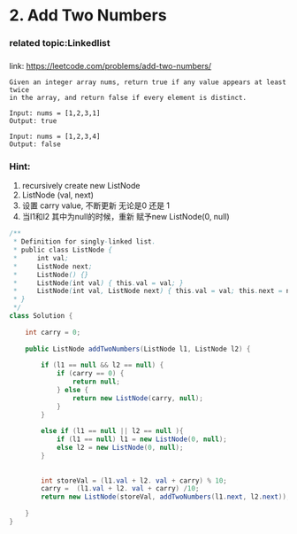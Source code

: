 # 2. Add Two Numbers

### related topic:Linkedlist
###
link: https://leetcode.com/problems/add-two-numbers/
```
Given an integer array nums, return true if any value appears at least twice
in the array, and return false if every element is distinct.
```
```
Input: nums = [1,2,3,1]
Output: true

Input: nums = [1,2,3,4]
Output: false
```

### Hint: 
1. recursively create new ListNode
2. ListNode (val, next)
3. 设置 carry value, 不断更新 无论是0 还是 1 
4. 当l1和l2 其中为null的时候，重新 赋予new ListNode(0, null)


```java
/**
 * Definition for singly-linked list.
 * public class ListNode {
 *     int val;
 *     ListNode next;
 *     ListNode() {}
 *     ListNode(int val) { this.val = val; }
 *     ListNode(int val, ListNode next) { this.val = val; this.next = next; }
 * }
 */ 
class Solution {
    
    int carry = 0;
    
    public ListNode addTwoNumbers(ListNode l1, ListNode l2) {
        
        if (l1 == null && l2 == null) {
            if (carry == 0) {
                return null;
            } else {
                return new ListNode(carry, null);
            }
        } 
        
        else if (l1 == null || l2 == null ){
            if (l1 == null) l1 = new ListNode(0, null);
            else l2 = new ListNode(0, null);
        }
        
       
        int storeVal = (l1.val + l2. val + carry) % 10;
        carry =  (l1.val + l2. val + carry) /10;
        return new ListNode(storeVal, addTwoNumbers(l1.next, l2.next));
        
    }
}

        
        
        
    
```